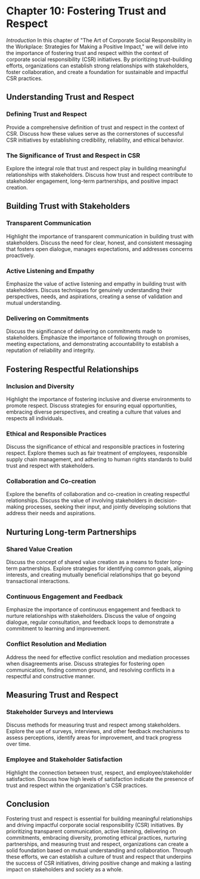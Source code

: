 Chapter 10: Fostering Trust and Respect
=======================================

*Introduction* In this chapter of "The Art of Corporate Social Responsibility in the Workplace: Strategies for Making a Positive Impact," we will delve into the importance of fostering trust and respect within the context of corporate social responsibility (CSR) initiatives. By prioritizing trust-building efforts, organizations can establish strong relationships with stakeholders, foster collaboration, and create a foundation for sustainable and impactful CSR practices.

Understanding Trust and Respect
-------------------------------

### Defining Trust and Respect

Provide a comprehensive definition of trust and respect in the context of CSR. Discuss how these values serve as the cornerstones of successful CSR initiatives by establishing credibility, reliability, and ethical behavior.

### The Significance of Trust and Respect in CSR

Explore the integral role that trust and respect play in building meaningful relationships with stakeholders. Discuss how trust and respect contribute to stakeholder engagement, long-term partnerships, and positive impact creation.

Building Trust with Stakeholders
--------------------------------

### Transparent Communication

Highlight the importance of transparent communication in building trust with stakeholders. Discuss the need for clear, honest, and consistent messaging that fosters open dialogue, manages expectations, and addresses concerns proactively.

### Active Listening and Empathy

Emphasize the value of active listening and empathy in building trust with stakeholders. Discuss techniques for genuinely understanding their perspectives, needs, and aspirations, creating a sense of validation and mutual understanding.

### Delivering on Commitments

Discuss the significance of delivering on commitments made to stakeholders. Emphasize the importance of following through on promises, meeting expectations, and demonstrating accountability to establish a reputation of reliability and integrity.

Fostering Respectful Relationships
----------------------------------

### Inclusion and Diversity

Highlight the importance of fostering inclusive and diverse environments to promote respect. Discuss strategies for ensuring equal opportunities, embracing diverse perspectives, and creating a culture that values and respects all individuals.

### Ethical and Responsible Practices

Discuss the significance of ethical and responsible practices in fostering respect. Explore themes such as fair treatment of employees, responsible supply chain management, and adhering to human rights standards to build trust and respect with stakeholders.

### Collaboration and Co-creation

Explore the benefits of collaboration and co-creation in creating respectful relationships. Discuss the value of involving stakeholders in decision-making processes, seeking their input, and jointly developing solutions that address their needs and aspirations.

Nurturing Long-term Partnerships
--------------------------------

### Shared Value Creation

Discuss the concept of shared value creation as a means to foster long-term partnerships. Explore strategies for identifying common goals, aligning interests, and creating mutually beneficial relationships that go beyond transactional interactions.

### Continuous Engagement and Feedback

Emphasize the importance of continuous engagement and feedback to nurture relationships with stakeholders. Discuss the value of ongoing dialogue, regular consultation, and feedback loops to demonstrate a commitment to learning and improvement.

### Conflict Resolution and Mediation

Address the need for effective conflict resolution and mediation processes when disagreements arise. Discuss strategies for fostering open communication, finding common ground, and resolving conflicts in a respectful and constructive manner.

Measuring Trust and Respect
---------------------------

### Stakeholder Surveys and Interviews

Discuss methods for measuring trust and respect among stakeholders. Explore the use of surveys, interviews, and other feedback mechanisms to assess perceptions, identify areas for improvement, and track progress over time.

### Employee and Stakeholder Satisfaction

Highlight the connection between trust, respect, and employee/stakeholder satisfaction. Discuss how high levels of satisfaction indicate the presence of trust and respect within the organization's CSR practices.

Conclusion
----------

Fostering trust and respect is essential for building meaningful relationships and driving impactful corporate social responsibility (CSR) initiatives. By prioritizing transparent communication, active listening, delivering on commitments, embracing diversity, promoting ethical practices, nurturing partnerships, and measuring trust and respect, organizations can create a solid foundation based on mutual understanding and collaboration. Through these efforts, we can establish a culture of trust and respect that underpins the success of CSR initiatives, driving positive change and making a lasting impact on stakeholders and society as a whole.
